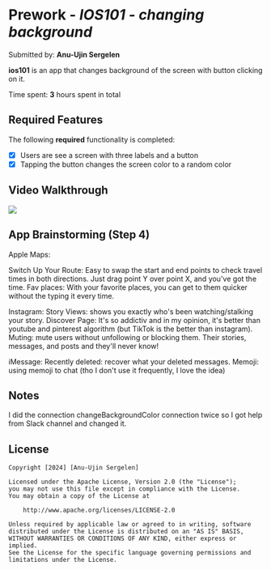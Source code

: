 # Prework - *IOS101 - changing background*

Submitted by: **Anu-Ujin Sergelen**

**ios101** is an app that changes background of the screen with button clicking on it. 

Time spent: **3** hours spent in total

## Required Features

The following **required** functionality is completed:

- [x] Users are see a screen with three labels and a button
- [x] Tapping the button changes the screen color to a random color
 
## Video Walkthrough

<div>
    <a href="https://www.loom.com/share/5c24b618ad6443288a7a571f0d21b2a7">
    </a>
    <a href="https://www.loom.com/share/5c24b618ad6443288a7a571f0d21b2a7">
      <img style="max-width:300px;" src="https://cdn.loom.com/sessions/thumbnails/5c24b618ad6443288a7a571f0d21b2a7-with-play.gif">
    </a>
  </div>
  
## App Brainstorming (Step 4)

Apple Maps:

Switch Up Your Route: Easy to swap the start and end points to check travel times in both directions. Just drag point Y over point X, and you've got the time.
Fav places: With your favorite places, you can get to them quicker without the typing it every time.

Instagram:
Story Views: shows you exactly who's been watching/stalking your story.
Discover Page: It's so addictiv and in my opinion, it's better than youtube and pinterest algorithm (but TikTok is the better than instagram).
Muting: mute users without unfollowing or blocking them. Their stories, messages, and posts and they'll never know!

iMessage:
Recently deleted: recover what your deleted messages.
Memoji: using memoji to chat (tho I don't use it frequently, I love the idea)

## Notes

I did the connection changeBackgroundColor connection twice so I got help from Slack channel and changed it. 

## License

    Copyright [2024] [Anu-Ujin Sergelen]

    Licensed under the Apache License, Version 2.0 (the "License");
    you may not use this file except in compliance with the License.
    You may obtain a copy of the License at

        http://www.apache.org/licenses/LICENSE-2.0

    Unless required by applicable law or agreed to in writing, software
    distributed under the License is distributed on an "AS IS" BASIS,
    WITHOUT WARRANTIES OR CONDITIONS OF ANY KIND, either express or implied.
    See the License for the specific language governing permissions and
    limitations under the License.
